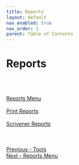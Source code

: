 ```yaml
---
title: Reports
layout: default
nav_enabled: true
nav_order: 1
parent: Table of Contents
---
```

# Reports #
 <br/>
 <br/>

[Reports Menu](Reports_Menu.md) <br/><br/>
[Print Reports](Print_Reports.md) <br/><br/>
[Scrivener Reports](Scrivener_Reports.md) <br/><br/>
 <br/>
 <br/>
[Previous - Tools](Tools.md) <br/>
[Next - Reports Menu](Reports_Menu.md) <br/>
